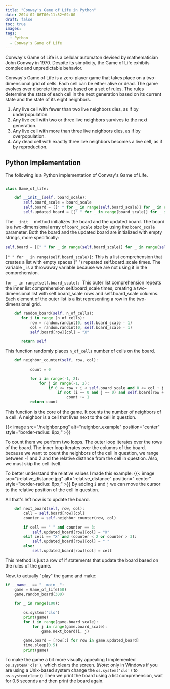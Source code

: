 ```yaml
---
title: "Conway's Game of Life in Python"
date: 2024-02-06T00:11:52+02:00
draft: false
toc: true
images:
tags:
  - Python
  - Conway's Game of Life
---
```



Conway's Game of Life is a cellular automaton devised by mathematician John Conway in 1970.
Despite its simplicity, the Game of Life exhibits complex and unpredictable behavior. 

Conway's Game of Life is a zero-player game that takes place on a two-dimensional grid of cells.
Each cell can be either alive or dead. 
The game evolves over discrete time steps based on a set of rules. 
The rules determine the state of each cell in the next generation based on its current state and the state of its eight neighbors.


1. Any live cell with fewer than two live neighbors dies, as if by underpopulation.
2. Any live cell with two or three live neighbors survives to the next generation.
3. Any live cell with more than three live neighbors dies, as if by overpopulation.
4. Any dead cell with exactly three live neighbors becomes a live cell, as if by reproduction.


## Python Implementation

The following is a Python implementation of Conway's Game of Life.

```python

class Game_of_life:

    def __init__(self, board_scale):
        self.board_scale = board_scale
        self.board = [[" " for _ in range(self.board_scale)] for _ in range(self.board_scale)]
        self.updated_board = [[" " for _ in range(board_scale)] for _ in range(board_scale)]
```

The `__init__` method initializes the board and the updated board.
The board is a two-dimensional array of `board_scale` size by using the `board_scale` parameter.
Both the board and the updated board are initialized with empty strings, more specifically:
```python
self.board = [[" " for _ in range(self.board_scale)] for _ in range(self.board_scale)]

```
`[" " for _ in range(self.board_scale)]:`
This is a list comprehension that creates a list with empty spaces (" ") repeated self.board_scale times.
The variable _ is a throwaway variable because we are not using it in the comprehension.

`for _ in range(self.board_scale): `This outer list comprehension repeats the inner list comprehension self.board_scale times,
 creating a two-dimensional list with self.board_scale rows and self.board_scale columns. 
 Each element of the outer list is a list representing a row in the two-dimensional grid.

 ```python
     def random_board(self, n_of_cells):
        for i in range (n_of_cells):
            row = random.randint(0, self.board_scale - 1)
            col = random.randint(0, self.board_scale - 1)
            self.board[row][col] = "X"

        return self
 ```

 This function randomly places `n_of_cells` number of cells on the board.

 ```python
     def neighbor_counter(self, row, col):

            count = 0 

            for i in range(-1, 2):
                for j in range(-1, 2):
                    if 0 <= row + i < self.board_scale and 0 <= col + j < self.board_scale:
                        if not (i == 0 and j == 0) and self.board[row + i][col + j] == 'X':
                            count += 1
            return count
```

This function is the core of the game. It counts the number of neighbors of a cell.
A neighbor is a cell that lives next to the cell in question.

{{< image src="/neighbor.png" alt="neighbor_example" position="center" style="border-radius: 8px;" >}}

To count them we perform two loops.
The outer loop iterates over the rows of the board.
The inner loop iterates over the columns of the board.
because we want to count the neighbors of the cell in question, we range between -1 and 2 and the relative distance from the cell in question.
Also, we must skip the cell itself.

To better understand the relative values I made this example:
{{< image src="/relative_distance.jpg" alt="relative_distance" position=" center" style="border-radius: 8px;" >}}
By adding `i` and `j` we can move the cursor to the relative position of the cell in question.


All that's left now is to update the board.

```python
    def next_board(self, row, col):
        cell = self.board[row][col]
        counter = self.neighbor_counter(row, col)

        if cell == " " and counter == 3:
            self.updated_board[row][col] = "X"
        elif cell == "X" and (counter < 2 or counter > 3):
            self.updated_board[row][col] = " "
        else:
            self.updated_board[row][col] = cell 
```
This method is just a row of if statements that update the board based on the rules of the game.

Now, to actually "play" the game and make:


```python
if __name__ == "__main__":
    game = Game_of_life(50)
    game.random_board(300)

    for _ in range(100):

        os.system('cls')
        print(game)
        for i in range(game.board_scale):
            for j in range(game.board_scale):
                game.next_board(i, j)

        game.board = [row[:] for row in game.updated_board]
        time.sleep(0.5) 
        print(game)
```

To make the game a bit more visually appealing I implemented `os.system('cls')`, which clears the screen. (*Note*: only in Windows if you are using
a Unix-based system change the `os.system('cls')` to `os.system(clear)`)
Then we print the board using a list comprehension, wait for 0.5 seconds and then print the board again.

